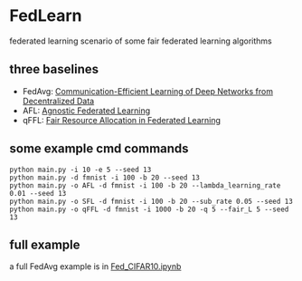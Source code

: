 # FedLearn
federated learning scenario of some fair federated learning algorithms

## three baselines

- FedAvg: [Communication-Efficient Learning of Deep Networks from Decentralized Data](https://arxiv.org/abs/1602.05629)
- AFL: [Agnostic Federated Learning](https://arxiv.org/abs/1902.00146)
- qFFL: [Fair Resource Allocation in Federated Learning](https://openreview.net/forum?id=ByexElSYDr)

## some example cmd commands

```
python main.py -i 10 -e 5 --seed 13
python main.py -d fmnist -i 100 -b 20 --seed 13
python main.py -o AFL -d fmnist -i 100 -b 20 --lambda_learning_rate 0.01 --seed 13
python main.py -o SFL -d fmnist -i 100 -b 20 --sub_rate 0.05 --seed 13
python main.py -o qFFL -d fmnist -i 1000 -b 20 -q 5 --fair_L 5 --seed 13
```

## full example 

a full FedAvg example is in [Fed_CIFAR10.ipynb](https://github.com/zhaolotelli/FedLearn/blob/master/Fed_CIFAR10.ipynb)
